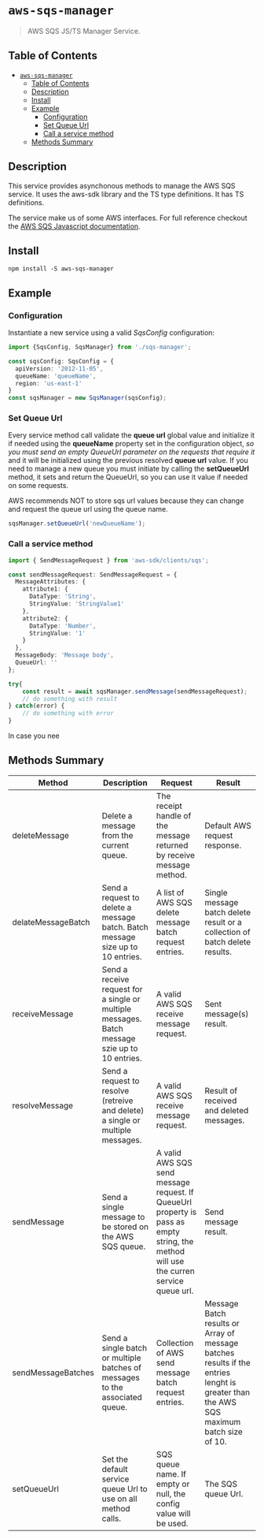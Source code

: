# `aws-sqs-manager`

> AWS SQS JS/TS Manager Service.

## Table of Contents

- [`aws-sqs-manager`](#aws-sqs-manager)
  - [Table of Contents](#table-of-contents)
  - [Description](#description)
  - [Install](#install)
  - [Example](#example)
    - [Configuration](#configuration)
    - [Set Queue Url](#set-queue-url)
    - [Call a service method](#call-a-service-method)
  - [Methods Summary](#methods-summary)

## Description

This service provides asynchonous methods to manage the AWS SQS service. It uses the aws-sdk library and the TS type definitions. It has TS definitions.

The service make us of some AWS interfaces. For full reference checkout the [AWS SQS Javascript documentation](https://docs.aws.amazon.com/AWSJavaScriptSDK/latest/AWS/SQS.html).

## Install

```console
npm install -S aws-sqs-manager
```

## Example

### Configuration

Instantiate a new service using a valid *SqsConfig* configuration:

```typescript
import {SqsConfig, SqsManager} from './sqs-manager';

const sqsConfig: SqsConfig = {
  apiVersion: '2012-11-05',
  queueName: 'queueName',
  region: 'us-east-1'
}
const sqsManager = new SqsManager(sqsConfig);
```

### Set Queue Url

Every service method call validate the __queue url__ global value and initialize it if needed using the __queueName__ property set in the configuration object, _so you must send an empty QueueUrl parameter on the requests that require it_ and it will be initialized using the previous resolved __queue url__ value. If you need to manage a new queue you must initiate by calling the __setQueueUrl__ method, it sets and return the QueueUrl, so you can use it value if needed on some requests.

AWS recommends NOT to store sqs url values because they can change and request the queue url using the queue name.

```typescript
sqsManager.setQueueUrl('newQueueName');
```

### Call a service method

```typescript
import { SendMessageRequest } from 'aws-sdk/clients/sqs';

const sendMessageRequest: SendMessageRequest = {
  MessageAttributes: {
    attribute1: {
      DataType: 'String',
      StringValue: 'StringValue1'
    },
    attribute2: {
      DataType: 'Number',
      StringValue: '1'
    }
  },
  MessageBody: 'Message body',
  QueueUrl: ''
};

try{
    const result = await sqsManager.sendMessage(sendMessageRequest);
    // do something with result
} catch(error) {
    // do something with error
}
```
In case you nee
## Methods Summary

| Method | Description | Request | Result |
|--|--|--|--|
| deleteMessage | Delete a message from the current queue. | The receipt handle of the message returned by receive message method. | Default AWS request response. |
| delateMessageBatch | Send a request to delete a message batch. Batch message size up to 10 entries. | A list of AWS SQS delete message batch request entries. | Single message batch delete result or a collection of batch delete results. |
| receiveMessage | Send a receive request for a single or multiple messages. Batch message szie up to 10 entries. | A valid AWS SQS receive message request. | Sent message(s) result. |
| resolveMessage | Send a request to resolve (retreive and delete) a single or multiple messages. | A valid AWS SQS receive message request. | Result of received and deleted messages. |
| sendMessage | Send a single message to be stored on the AWS SQS queue. | A valid AWS SQS send message request. If QueueUrl property is pass as empty string, the method will use the curren service queue url. | Send message result. |
| sendMessageBatches | Send a single batch or multiple batches of messages to the associated queue. | Collection of AWS send message batch request entries. | Message Batch results or Array of message batches results if the entries lenght is greater than the AWS SQS maximum batch size of 10. |
| setQueueUrl | Set the default service queue Url to use on all method calls. | SQS queue name. If empty or null, the config value will be used. | The SQS queue Url. |